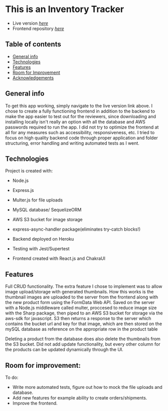 # This is an Inventory Tracker
* Live version [_here_](https://inventory-crud.netlify.app/)
* Frontend repository [_here_](https://github.com/coscoaj1/inventory_frontend)

## Table of contents
* [General info](#general-info)
* [Technologies](#technologies)
* [Features](#features)
* [Room for Improvement](#room-for-improvement)
* [Acknowledgements](#acknowledgements)


## General info

To get this app working, simply navigate to the live version link above.  I chose to create a fully functioning frontend in addition 
to the backend to make the app easier to test out for the reviewers, since downloading and installing locally isn't really an option with all the 
database and AWS passwords required to run the app. I did not try to optimize the frontend at all for any measures
such as accessibility, responsiveness, etc.  I tried to focus on high quality backend code through proper application and folder structuring,
error handling and writing automated tests as I went.

## Technologies

Project is created with:

* Node.js
* Express.js
* Multer.js for file uploads
* MySQL database/ SequelizeORM
* AWS S3 bucket for image storage
* express-async-handler package(eliminates try-catch blocks!)
* Backend deployed on Heroku
* Testing with Jest/Supertest

* Frontend created with React.js and ChakraUI

## Features

Full CRUD functionality.  The extra feature I chose to implement was to allow image upload/storage with generated thumbnails. 
How this works is the thumbnail images are uploaded to the server from the frontend along with the new product form using the FormData Web API.
Saved on the server with a Node.js middleware called multer, proccesed to reduce image size with the Sharp package, then piped to an AWS S3 bucket for storage 
via the aws-sdk for javascript.  S3 then returns a response to the server which contains the bucket url and key for that image, 
which are then stored on the mySQL database as reference on the appropriate row in the product table  

Deleting a product from the database does also delete the thumbnails from the S3 bucket.  Did not add update functionality, but every other column for the products can be updated dynamically through the UI.

## Room for improvement:
To do: 
- Write more automated tests, figure out how to mock the file uploads and database.
- Add new features for example ability to create orders/shipments. 
- Improve the frontend.


